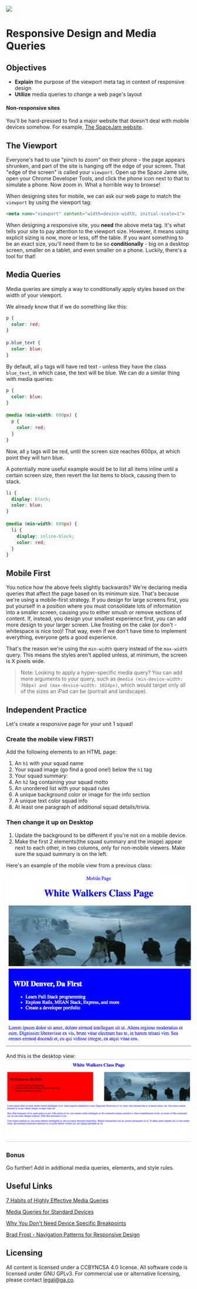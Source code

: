 ![](https://ga-dash.s3.amazonaws.com/production/assets/logo-9f88ae6c9c3871690e33280fcf557f33.png)

<!--1:30 5 minutes -->

# Responsive Design and Media Queries

## Objectives

* **Explain** the purpose of the viewport meta tag in context of responsive design
* **Utilize** media queries to change a web page's layout

#### Non-responsive sites

You'll be hard-pressed to find a major website that doesn't deal with mobile devices somehow. For example, [The SpaceJam website](https://www.spacejam.com/archive/spacejam/movie/jam.htm).

<!-- CFU: Think-pair-share -->

<!--1:50 5 minutes -->

## The Viewport

Everyone's had to use "pinch to zoom" on their phone - the page appears shrunken, and part of the site is hanging off the edge of your screen. That "edge of the screen" is called your `viewport`. Open up the Space Jame site, open your Chrome Developer Tools, and click the phone icon next to that to simulate a phone. Now zoom in. What a horrible way to browse!

When designing sites for mobile, we can ask our web page to match the `viewport` by using the viewport tag:

```html
<meta name="viewport" content="width=device-width, initial-scale=1">
```

When designing a responsive site, you **need** the above meta tag. It's what tells your site to pay attention to the viewport size. However, it means using explicit sizing is now, more or less, off the table. If you want something to be an exact size, you'll need them to be so **conditionally** - big on a desktop screen, smaller on a tablet, and even smaller on a phone. Luckily, there's a tool for that!


<!--2:00 5 minutes -->

## Media Queries

Media queries are simply a way to conditionally apply styles based on the width of your viewport.

We already know that if we do something like this:

```css
p {
  color: red;
}

p.blue_text {
  color: blue;
}
```

By default, all `p` tags will have red text - unless they have the class `blue_text`, in which case, the text will be blue. We can do a similar thing with media queries:

```css
p {
  color: blue;
}

@media (min-width: 600px) {
  p {
    color: red;
  }
}
```

Now, all `p` tags will be red, until the screen size reaches 600px, at which point they will turn blue.

A potentially more useful example would be to list all items inline until a certain screen size, then revert the list items to block, causing them to stack.

```css
li {
  display: block;
  color: blue;
}

@media (min-width: 600px) {
  li {
    display: inline-block;
    color: red;
  }
}
```

## Mobile First

You notice how the above feels slightly backwards? We're declaring media queries that affect the page based on its minimum size. That's because we're using a mobile-first strategy. If you design for large screens first, you put yourself in a position where you must consolidate lots of information into a smaller screen, causing you to either smush or remove sections of content. If, instead, you design your smallest experience first, you can add more design to your larger screen. Like frosting on the cake (or don't - whitespace is nice too)! That way, even if we don't have time to implement everything, everyone gets a good experience.

That's the reason we're using the `min-width` query instead of the `max-width` query. This means the styles aren't applied unless, at minimum, the screen is X pixels wide.

> Note: Looking to apply a hyper-specific media query? You can add more arguments to your query, such as `@media (min-device-width: 768px) and (max-device-width: 1024px)`, which would target only all of the sizes an iPad can be (portrait and landscape).

<!--2:05 30-40 minutes -->

## Independent Practice

Let's create a responsive page for your unit 1 squad!

### Create the mobile view FIRST!
Add the following elements to an HTML page:

1. An `h1` with your squad name
1. Your squad image (go find a good one!) below the `h1` tag
2. Your squad summary:
  1. An `h2` tag containing your squad motto
  2. An unordered list with your squad rules
  3. A unique background color or image for the info section
  4. A unique text color squad info
3. At least one paragraph of additional squad details/trivia.

### Then change it up on Desktop

1. Update the background to be different if you're not on a mobile device.
2. Make the first 2 elements(the squad summary and the image) appear next to each other, in two columns, only for non-mobile viewers. Make sure the squad summary is on the left. 

Here's an example of the mobile view from a previous class:

<!-- Example from WDI1 -->

![mobile page design](https://github.com/den-wdi-1/css-responsive-design-and-flexbox/blob/master/images/mobile_view.png)

And this is the desktop view:
![desktop page design](https://github.com/den-wdi-1/css-responsive-design-and-flexbox/blob/master/images/desktop_view.png) 

### Bonus

Go further! Add in addtional media queries, elements, and style rules.

## Useful Links

[7 Habits of Highly Effective Media Queries](http://bradfrost.com/blog/post/7-habits-of-highly-effective-media-queries/)

[Media Queries for Standard Devices](https://css-tricks.com/snippets/css/media-queries-for-standard-devices/)

[Why You Don't Need Device Specific Breakpoints](https://responsivedesign.is/articles/why-you-dont-need-device-specific-breakpoints)

[Brad Frost - Navigation Patterns for Responsive Design](http://bradfrost.com/blog/web/complex-navigation-patterns-for-responsive-design/)


## Licensing
All content is licensed under a CC­BY­NC­SA 4.0 license.
All software code is licensed under GNU GPLv3. For commercial use or alternative licensing, please contact legal@ga.co.
